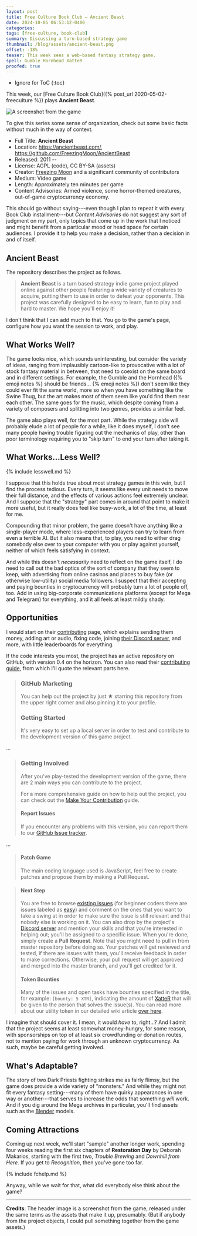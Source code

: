 ```yaml
---
layout: post
title: Free Culture Book Club — Ancient Beast
date: 2024-10-05 06:53:12-0400
categories:
tags: [free-culture, book-club]
summary: Discussing a turn-based strategy game
thumbnail: /blog/assets/ancient-beast.png
offset: -18%
teaser: This week sees a web-based fantasy strategy game.
spell: Gumble Hornhead XatteR
proofed: true
---
```


* Ignore for ToC
{:toc}

This week, our [Free Culture Book Club]({% post_url 2020-05-02-freeculture %}) plays **Ancient Beast**.

![A screenshot from the game](/blog/assets/ancient-beast.png "Sadly, you can't play the skull embedded in the back wall")

To give this series some sense of organization, check out some basic facts without much in the way of context.

 * Full Title:  **Ancient Beast**
 * Location:  <https://ancientbeast.com/>, <https://github.com/FreezingMoon/AncientBeast>
 * Released:  2011 --
 * License:  AGPL (code), CC BY-SA (assets)
 * Creator:  [Freezing Moon](https://freezingmoon.org) and a significant community of contributors
 * Medium:  Video game
 * Length:  Approximately ten minutes per game
 * Content Advisories:  Armed violence, some horror-themed creatures, out-of-game cryptocurrency economy.

This should go without saying---even though I plan to repeat it with every Book Club installment---but *Content Advisories* do not suggest any sort of judgment on my part, only topics that come up in the work that I noticed and might benefit from a particular mood or head space for certain audiences.  I provide it to help you make a decision, rather than a decision in and of itself.

## Ancient Beast

The repository describes the project as follows.

 > **Ancient Beast** is a turn based strategy indie game project played online against other people featuring a wide variety of creatures to acquire, putting them to use in order to defeat your opponents. This project was carefully designed to be easy to learn, fun to play and hard to master. We hope you'll enjoy it!

I don't think that I can add much to that.  You go to the game's page, configure how you want the session to work, and play.

## What Works Well?

The game looks nice, which sounds uninteresting, but consider the variety of ideas, ranging from implausibly cartoon-like to provocative with a lot of stock fantasy material in between, that need to coexist on the same board and in different settings.  For example, the Gumble and the Hornhead ({% emoji notes %} should be friends... {% emoji notes %}) don't seem like they could ever fit the same world, more so when you have something like the Swine Thug, but the art makes most of them seem like you'd find them near each other.  The same goes for the music, which despite coming from a variety of composers and splitting into two genres, provides a similar feel.

The game also plays well, for the most part.  While the strategy side will probably elude a lot of people for a while, like it does myself, I don't see many people having trouble figuring out the mechanics of play, other than poor terminology requiring you to "skip turn" to end your turn after taking it.

## What Works...Less Well?

{% include lesswell.md %}

I suppose that this holds true about most strategy games in this vein, but I find the process tedious.  Every turn, it seems like every unit needs to move their full distance, and the effects of various actions feel extremely unclear.  And I suppose that the "strategy" part comes in around that point to make it more useful, but it really does feel like busy-work, a lot of the time, at least for me.

Compounding that minor problem, the game doesn't have anything like a single-player mode, where less-experienced players can try to learn from even a terrible AI.  But it also means that, to play, you need to either drag somebody else over to your computer with you or play against yourself, neither of which feels satisfying in context.

And while this doesn't *necessarily* need to reflect on the game itself, I do need to call out the bad optics of the sort of company that they seem to keep, with advertising from online casinos and places to buy fake (or otherwise low-utility) social media followers.  I suspect that their accepting and paying bounties in cryptocurrency will probably turn a lot of people off, too.  Add in using big-corporate communications platforms (except for Mega and Telegram) for everything, and it all feels at least mildly shady.

## Opportunities

I would start on their [contributing](https://ancientbeast.com/contribute/) page, which explains sending them money, adding art or audio, fixing code, joining [their Discord server](https://discord.me/AncientBeast), and more, with little leaderboards for everything.

If the code interests you most, the project has an active repository on GitHub, with version 0.4 on the horizon.  You can also read their [contributing guide](https://github.com/FreezingMoon/AncientBeast/blob/master/CONTRIBUTING.md), from which I'll quote the relevant parts here.

 > ### GitHub Marketing
 >
 > You can help out the project by just ★ starring this repository from the upper right corner and also pinning it to your profile.
 >
 > ### Getting Started
 >
 > It's very easy to set up a local server in order to test and contribute to the development version of this game project.  

...

 > ### Getting Involved
 >
 > After you've play-tested the development version of the game, there are 2 main ways you can contribute to the project.
 >
 > For a more comprehensive guide on how to help out the project, you can check out the [Make Your Contribution](https://AncientBeast.com/contribute) guide.
 >
 > #### Report Issues
 >
 > If you encounter any problems with this version, you can report them to our [GitHub Issue tracker](https://github.com/FreezingMoon/AncientBeast/issues).

...

 > #### Patch Game
 >
 > The main coding language used is JavaScript, feel free to create patches and propose them by making a Pull Request.

 > #### Next Step
 >
 > You are free to browse [existing issues](https://github.com/FreezingMoon/AncientBeast/issues) (for beginner coders there are issues labeled as [easy](https://github.com/FreezingMoon/AncientBeast/issues?q=is%3Aopen+is%3Aissue+label%3Aeasy)) and comment on the ones that you want to take a swing at in order to make sure the issue is still relevant and that nobody else is working on it. You can also drop by the project's [Discord server](https://discord.gg/x78rKen) and mention your skills and that you're interested in helping out; you'll be assigned to a specific issue. When you're done, simply create a **Pull Request**. Note that you might need to pull in from master repository before doing so. Your patches will get reviewed and tested, if there are issues with them, you'll receive feedback in order to make corrections. Otherwise, your pull request will get approved and merged into the master branch, and you'll get credited for it.
 >
 > #### Token Bounties
 >
 > Many of the issues and open tasks have bounties specified in the title, for example: `[bounty: 5 XTR]`, indicating the amount of [XatteR](https://github.com/FreezingMoon/AncientBeast/wiki/Token) that will be given to the person that solves the issue(s). You can read more about our utility token in our detailed wiki article [over here](https://github.com/FreezingMoon/AncientBeast/wiki/Token).

I imagine that should cover it.  I mean, it would *have* to, right...?  And I admit that the project seems at least somewhat money-hungry, for some reason, with sponsorships on top of at least six crowdfunding or donation routes, not to mention paying for work through an unknown cryptocurrency.  As such, maybe be careful getting involved.

## What's Adaptable?

The story of two Dark Priests fighting strikes me as fairly flimsy, but the game does provide a wide variety of "monsters."  And while they might not fit every fantasy setting---many of them have quirky appearances in one way or another---that serves to increase the odds that something *will* work.  And if you dig around the Mega archives in particular, you'll find assets such as the [Blender](https://blender.org) models.

## Coming Attractions

Coming up next week, we'll start "sample" another longer work, spending four weeks reading the first six chapters of **Restoration Day** by Deborah Makarios, starting with the first two, *Trouble Brewing* and *Downhill from Here*.  If you get to *Recognition*, then you've gone too far.

{% include fchelp.md %}

Anyway, while we wait for that, what did everybody else think about the game?

* * *

**Credits**:  The header image is a screenshot from the game, released under the same terms as the assets that make it up, presumably.  (But if anybody from the project objects, I could pull something together from the game assets.)
